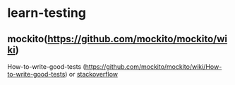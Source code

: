 # learn-testing

## mockito(https://github.com/mockito/mockito/wiki)

How-to-write-good-tests (https://github.com/mockito/mockito/wiki/How-to-write-good-tests) or [stackoverflow](https://stackoverflow.com/questions/22540108/best-practices-with-mockito)

